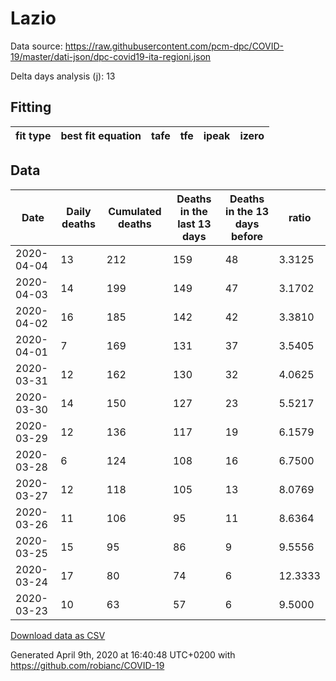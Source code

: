 # Lazio

Data source: https://raw.githubusercontent.com/pcm-dpc/COVID-19/master/dati-json/dpc-covid19-ita-regioni.json

Delta days analysis (j): 13

## Fitting 
|fit type|best fit equation|tafe|tfe|ipeak|izero|
|-------|-----|--------|------|---|---|

## Data
|Date|Daily deaths|Cumulated deaths|Deaths in the last 13 days|Deaths in the 13 days before|ratio|
|----|----------|-----------|-------|--------------------|-----|
|2020-04-04|13|212|159|48|3.3125|
|2020-04-03|14|199|149|47|3.1702|
|2020-04-02|16|185|142|42|3.3810|
|2020-04-01|7|169|131|37|3.5405|
|2020-03-31|12|162|130|32|4.0625|
|2020-03-30|14|150|127|23|5.5217|
|2020-03-29|12|136|117|19|6.1579|
|2020-03-28|6|124|108|16|6.7500|
|2020-03-27|12|118|105|13|8.0769|
|2020-03-26|11|106|95|11|8.6364|
|2020-03-25|15|95|86|9|9.5556|
|2020-03-24|17|80|74|6|12.3333|
|2020-03-23|10|63|57|6|9.5000|

[Download data as CSV](COVID-19_lazio_j13_2020-04-04.csv)

Generated April 9th, 2020 at 16:40:48 UTC+0200 with https://github.com/robianc/COVID-19
